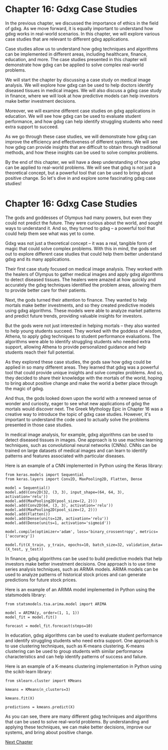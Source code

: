 # Chapter 16: Gdxg Case Studies

In the previous chapter, we discussed the importance of ethics in the field of gdxg. As we move forward, it is equally important to understand how gdxg works in real-world scenarios. In this chapter, we will explore various case studies that are relevant to different gdxg applications.

Case studies allow us to understand how gdxg techniques and algorithms can be implemented in different areas, including healthcare, finance, education, and more. The case studies presented in this chapter will demonstrate how gdxg can be applied to solve complex real-world problems.

We will start the chapter by discussing a case study on medical image analysis. We will explore how gdxg can be used to help doctors identify diseased tissues in medical images. We will also discuss a gdxg case study in finance, where we will look at how predictive models can help investors make better investment decisions.

Moreover, we will examine different case studies on gdxg applications in education. We will see how gdxg can be used to evaluate student performance, and how gdxg can help identify struggling students who need extra support to succeed.

As we go through these case studies, we will demonstrate how gdxg can improve the efficiency and effectiveness of different systems. We will see how gdxg can provide insights that are difficult to obtain through traditional methods, and how these insights can be used to solve complex problems.

By the end of this chapter, we will have a deep understanding of how gdxg can be applied to real-world problems. We will see that gdxg is not just a theoretical concept, but a powerful tool that can be used to bring about positive change. So let's dive in and explore some fascinating gdxg case studies!
# Chapter 16: Gdxg Case Studies

The gods and goddesses of Olympus had many powers, but even they could not predict the future. They were curious about the world, and sought ways to understand it. And so, they turned to gdxg – a powerful tool that could help them see what was yet to come.

Gdxg was not just a theoretical concept – it was a real, tangible form of magic that could solve complex problems. With this in mind, the gods set out to explore different case studies that could help them better understand gdxg and its many applications.

Their first case study focused on medical image analysis. They worked with the healers of Olympus to gather medical images and apply gdxg algorithms to detect diseased tissues. The healers were amazed at how quickly and accurately the gdxg techniques identified the problem areas, allowing them to provide better care for their patients.

Next, the gods turned their attention to finance. They wanted to help mortals make better investments, and so they created predictive models using gdxg algorithms. These models were able to analyze market patterns and predict future trends, providing valuable insights for investors.

But the gods were not just interested in helping mortals – they also wanted to help young students succeed. They worked with the goddess of wisdom, Athena, to apply gdxg techniques to student performance evaluations. The algorithms were able to identify struggling students who needed extra support, allowing Athena to provide personalized guidance and help students reach their full potential.

As they explored these case studies, the gods saw how gdxg could be applied in so many different areas. They learned that gdxg was a powerful tool that could provide unique insights and solve complex problems. And so, they decided to share their knowledge with the mortals of the world, hoping to bring about positive change and make the world a better place through the magic of gdxg.

And thus, the gods looked down upon the world with a renewed sense of wonder and curiosity, eager to see what new applications of gdxg the mortals would discover next.
The Greek Mythology Epic in Chapter 16 was a creative way to introduce the topic of gdxg case studies. However, it's important to understand the code used to actually solve the problems presented in those case studies.

In medical image analysis, for example, gdxg algorithms can be used to detect diseased tissues in images. One approach is to use machine learning techniques, such as convolutional neural networks (CNNs). CNNs can be trained on large datasets of medical images and can learn to identify patterns and features associated with particular diseases.

Here is an example of a CNN implemented in Python using the Keras library:

```
from keras.models import Sequential
from keras.layers import Conv2D, MaxPooling2D, Flatten, Dense

model = Sequential()
model.add(Conv2D(32, (3, 3), input_shape=(64, 64, 3), activation='relu'))
model.add(MaxPooling2D(pool_size=(2, 2)))
model.add(Conv2D(64, (3, 3), activation='relu'))
model.add(MaxPooling2D(pool_size=(2, 2)))
model.add(Flatten())
model.add(Dense(units=128, activation='relu'))
model.add(Dense(units=1, activation='sigmoid'))

model.compile(optimizer='adam', loss='binary_crossentropy', metrics=['accuracy'])

model.fit(X_train, y_train, epochs=10, batch_size=32, validation_data=(X_test, y_test))
```

In finance, gdxg algorithms can be used to build predictive models that help investors make better investment decisions. One approach is to use time series analysis techniques, such as ARIMA models. ARIMA models can be used to analyze patterns of historical stock prices and can generate predictions for future stock prices.

Here is an example of an ARIMA model implemented in Python using the statsmodels library:

```
from statsmodels.tsa.arima.model import ARIMA

model = ARIMA(y, order=(1, 1, 1))
model_fit = model.fit()

forecast = model_fit.forecast(steps=10)
```

In education, gdxg algorithms can be used to evaluate student performance and identify struggling students who need extra support. One approach is to use clustering techniques, such as K-means clustering. K-means clustering can be used to group students with similar performance characteristics and can help identify patterns of success and failure.

Here is an example of a K-means clustering implementation in Python using the scikit-learn library:

```
from sklearn.cluster import KMeans

kmeans = KMeans(n_clusters=3)

kmeans.fit(X)

predictions = kmeans.predict(X)
```

As you can see, there are many different gdxg techniques and algorithms that can be used to solve real-world problems. By understanding and applying these techniques, we can make better decisions, improve our systems, and bring about positive change.


[Next Chapter](17_Chapter17.md)